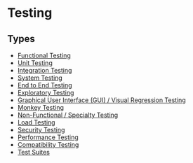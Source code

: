 # Testing

## Types

- [Functional Testing]()
- [Unit Testing]()
- [Integration Testing]()
- [System Testing]()
- [End to End Testing]()
- [Exploratory Testing]()
- [Graphical User Interface (GUI) / Visual Regression Testing]()
- [Monkey Testing]()
- [Non-Functional / Specialty Testing]()
- [Load Testing]()
- [Security Testing]()
- [Performance Testing]()
- [Compatibility Testing]()
- [Test Suites]()

<!--
jest-image-snapshot
-->
